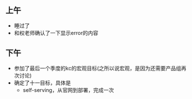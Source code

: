 ##  上午

* 睡过了
* 和权老师确认了一下显示error的内容



## 下午

* 参加了最后一个季度的kc的宏观目标(之所以说宏观，是因为还需要产品组再次讨论)
* 确定了十一目标，具体是
  * self-serving，从官网到部署，完成一次
